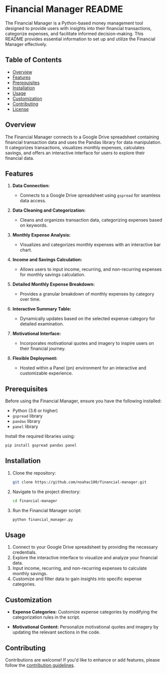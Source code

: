 # Financial Manager README

The Financial Manager is a Python-based money management tool designed to provide users with insights into their financial transactions, categorize expenses, and facilitate informed decision-making. This README provides essential information to set up and utilize the Financial Manager effectively.

## Table of Contents
- [Overview](#overview)
- [Features](#features)
- [Prerequisites](#prerequisites)
- [Installation](#installation)
- [Usage](#usage)
- [Customization](#customization)
- [Contributing](#contributing)
- [License](#license)

## Overview

The Financial Manager connects to a Google Drive spreadsheet containing financial transaction data and uses the Pandas library for data manipulation. It categorizes transactions, visualizes monthly expenses, calculates savings, and offers an interactive interface for users to explore their financial data.

## Features

1. **Data Connection:**
   - Connects to a Google Drive spreadsheet using `gspread` for seamless data access.

2. **Data Cleaning and Categorization:**
   - Cleans and organizes transaction data, categorizing expenses based on keywords.

3. **Monthly Expense Analysis:**
   - Visualizes and categorizes monthly expenses with an interactive bar chart.

4. **Income and Savings Calculation:**
   - Allows users to input income, recurring, and non-recurring expenses for monthly savings calculation.

5. **Detailed Monthly Expense Breakdown:**
   - Provides a granular breakdown of monthly expenses by category over time.

6. **Interactive Summary Table:**
   - Dynamically updates based on the selected expense category for detailed examination.

7. **Motivational Interface:**
   - Incorporates motivational quotes and imagery to inspire users on their financial journey.

8. **Flexible Deployment:**
   - Hosted within a Panel (pn) environment for an interactive and customizable experience.

## Prerequisites

Before using the Financial Manager, ensure you have the following installed:

- Python (3.6 or higher)
- `gspread` library
- `pandas` library
- `panel` library

Install the required libraries using:
```bash
pip install gspread pandas panel
```

## Installation

1. Clone the repository:
   ```bash
   git clone https://github.com/noahac100/financial-manager.git
   ```

2. Navigate to the project directory:
   ```bash
   cd financial-manager
   ```

3. Run the Financial Manager script:
   ```bash
   python financial_manager.py
   ```

## Usage

1. Connect to your Google Drive spreadsheet by providing the necessary credentials.
2. Explore the interactive interface to visualize and analyze your financial data.
3. Input income, recurring, and non-recurring expenses to calculate monthly savings.
4. Customize and filter data to gain insights into specific expense categories.

## Customization

- **Expense Categories:**
  Customize expense categories by modifying the categorization rules in the script.

- **Motivational Content:**
  Personalize motivational quotes and imagery by updating the relevant sections in the code.

## Contributing

Contributions are welcome! If you'd like to enhance or add features, please follow the [contribution guidelines](CONTRIBUTING.md).
